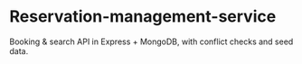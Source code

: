 # Reservation-management-service
Booking &amp; search API in Express + MongoDB, with conflict checks and seed data.
